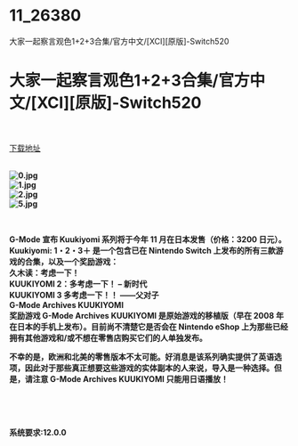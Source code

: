 # 11_26380
大家一起察言观色1+2+3合集/官方中文/[XCI][原版]-Switch520
# 大家一起察言观色1+2+3合集/官方中文/[XCI][原版]-Switch520
 <br/></br>
[下载地址](https://www.switch520.cc/article/26380 "下载地址")
<br/></br>

<p><strong><img title="0.jpg" src="https://www.switch520.cc/muke_img/2022_01_16_f1b73ca79a02c.jpg" alt="0.jpg"></strong><br>
<strong><img title="1.jpg" src="https://www.switch520.cc/muke_img/2022_01_16_aa629a7a98827.jpg" alt="1.jpg"></strong><br>
<strong><img title="2.jpg" src="https://www.switch520.cc/muke_img/2022_01_16_aa003ba9485e8.jpg" alt="2.jpg"></strong><br>
<strong><img title="5.jpg" src="https://www.switch520.cc/muke_img/2022_01_16_7f26130951d17.jpg" alt="5.jpg"></strong></p>
<p>&nbsp;</p>
<p><strong>G-Mode 宣布 Kuukiyomi 系列将于今年 11 月在日本发售（价格：3200 日元）。 Kuukiyomi: 1・2・3＋ 是一个包含已在 Nintendo Switch 上发布的所有三款游戏的合集，以及一个奖励游戏：</strong><br>
<strong>久木读：考虑一下！</strong><br>
<strong>KUUKIYOMI 2：多考虑一下！ – 新时代</strong><br>
<strong>KUUKIYOMI 3 多考虑一下！！ ——父对子</strong><br>
<strong>G-Mode Archives KUUKIYOMI</strong><br>
<strong>奖励游戏 G-Mode Archives KUUKIYOMI 是原始游戏的移植版（早在 2008 年在日本的手机上发布）。目前尚不清楚它是否会在 Nintendo eShop 上为那些已经拥有其他游戏和/或不想在零售店购买它们的人单独发布。</strong></p>
<p><strong>不幸的是，欧洲和北美的零售版本不太可能。好消息是该系列确实提供了英语选项，因此对于那些真正想要这些游戏的实体副本的人来说，导入是一种选择。但是，请注意 G-Mode Archives KUUKIYOMI 只能用日语播放！</strong></p>
<p>&nbsp;</p>
<p>&nbsp;</p>
<p><strong>系统要求:12.0.0</strong></p>



